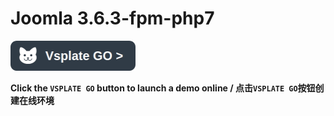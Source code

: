 # Joomla 3.6.3-fpm-php7

<a href="https://www.vsplate.com/?docker-compose=https://github.com/vsplate/dcenvs/joomla/3.6.3-fpm-php7"><img alt="VSPLATE GO" src="https://raw.githubusercontent.com/vsplate/images/master/vsgo_btn.png" width="200px"></a>

**Click the `VSPLATE GO` button to launch a demo online / 点击`VSPLATE GO`按钮创建在线环境**